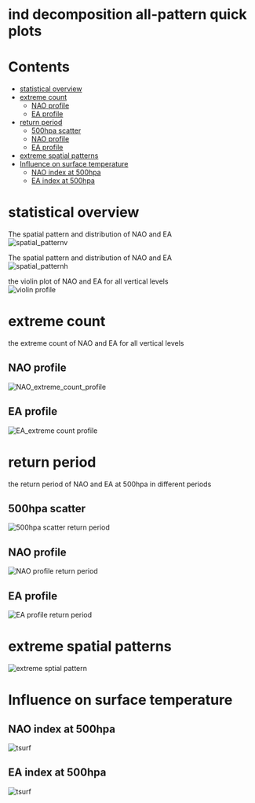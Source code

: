 
ind decomposition all-pattern quick plots
=========================================

Contents
========

* [statistical overview](#statistical-overview)
* [extreme count](#extreme-count)
	* [NAO profile](#nao-profile)
	* [EA profile](#ea-profile)
* [return period](#return-period)
	* [500hpa scatter](#500hpa-scatter)
	* [NAO profile](#nao-profile)
	* [EA profile](#ea-profile)
* [extreme spatial patterns](#extreme-spatial-patterns)
* [Influence on surface temperature](#influence-on-surface-temperature)
	* [NAO index at 500hpa](#nao-index-at-500hpa)
	* [EA index at 500hpa](#ea-index-at-500hpa)

# statistical overview


The spatial pattern and distribution of NAO and EA  
![spatial_patternv](plots/quick_plots/ind_all_spatial_pattern_violin500hpa.png)

The spatial pattern and distribution of NAO and EA  
![spatial_patternh](plots/quick_plots/ind_all_spatial_pattern_hist500hpa.png)

the violin plot of NAO and EA for all vertical levels  
![violin profile](plots/quick_plots/ind_all_violin_profile.png)
# extreme count


the extreme count of NAO and EA for all vertical levels
## NAO profile
  
![NAO_extreme_count_profile](plots/quick_plots/ind_all_NAO_extreme_count_profile.png)
## EA profile
  
![EA_extreme count profile](plots/quick_plots/ind_all_EA_extreme_count_profile.png)
# return period


the return period of NAO and EA at 500hpa in different periods
## 500hpa scatter
  
![500hpa scatter return period](plots/quick_plots/ind_all_NAO_return_period_scatter.png)
## NAO profile
  
![NAO profile return period](plots/quick_plots/ind_all_NAO_return_period_profile.png)
## EA profile
  
![EA profile return period](plots/quick_plots/ind_all_EA_return_period_profile.png)
# extreme spatial patterns
  
![extreme sptial pattern](plots/quick_plots/ind_all_extreme_spatial_pattern_1000hpa.png)
# Influence on surface temperature

## NAO index at 500hpa
  
![tsurf](plots/quick_plots/ind_all_composite_tsurf_NAO.png)
## EA index at 500hpa
  
![tsurf](plots/quick_plots/ind_all_composite_tsurf_EA.png)